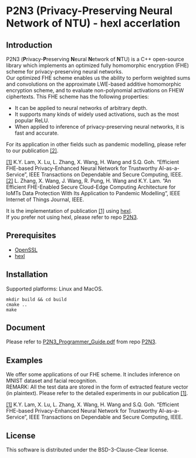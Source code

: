 # P2N3 (Privacy-Preserving Neural Network of NTU) - hexl accerlation
## Introduction
P2N3 (**P**rivacy-**P**reserving **N**eural **N**etwork of **N**TU) is a C++ open-source library which implements an optimized fully homomorphic encryption (FHE) scheme for privacy-preserving neural networks.  
Our optimized FHE scheme enables us the ability to perform weighted sums and convolutions on the approximate LWE-based additive homomorphic encryption scheme, and to evaluate non-polynomial activations on FHEW ciphertexts. This FHE scheme has the following properties: 
- It can be applied to neural networks of arbitrary depth.
- It supports many kinds of widely used activations, such as the most popular ReLU. 
- When applied to inference of privacy-preserving neural networks, it is fast and accurate.

For its application in other fields such as pandemic modelling, please refer to our publication [[2]](https://ieeexplore.ieee.org/document/10376224). 

[[1]](https://ieeexplore.ieee.org/document/10398424) K.Y. Lam, X. Lu, L. Zhang, X. Wang, H. Wang and S.Q. Goh. “Efficient FHE-based Privacy-Enhanced Neural Network for Trustworthy AI-as-a-Service”, IEEE Transactions on Dependable and Secure Computing, IEEE.   
[[2]](https://ieeexplore.ieee.org/document/10376224) L. Zhang, X. Wang, J. Wang, R. Pung, H. Wang and K.Y. Lam. “An Efficient FHE-Enabled Secure Cloud-Edge Computing Architecture for IoMTs Data Protection With Its Application to Pandemic Modelling”, IEEE Internet of Things Journal, IEEE.


It is the implementation of publication [[1]](https://ieeexplore.ieee.org/document/10398424) using [hexl](https://github.com/intel/hexl).  
If you prefer not using hexl, please refer to repo [P2N3](https://github.com/HintSight-Technology/P2N3).  

## Prerequisites
- [OpenSSL](https://www.openssl.org/)
- [hexl](https://github.com/intel/hexl)
## Installation
Supported platforms: Linux and MacOS.  

```
mkdir build && cd build
cmake ..
make
```
 

## Document
Please refer to [P2N3_Programmer_Guide.pdf](https://github.com/HintSight-Technology/P2N3/blob/main/P2N3_Programmer_Guide.pdf) from repo [P2N3](https://github.com/HintSight-Technology/P2N3). 

## Examples
We offer some applications of our FHE scheme. It includes inference on MNIST dataset and facial recognition.   
REMARK: All the test data are stored in the form of extracted feature vector (in plaintext). Please refer to the detailed experiments in our publication [[1]](https://ieeexplore.ieee.org/document/10398424).  

[[1]](https://ieeexplore.ieee.org/document/10398424) K.Y. Lam, X. Lu, L. Zhang, X. Wang, H. Wang and S.Q. Goh. “Efficient FHE-based Privacy-Enhanced Neural Network for Trustworthy AI-as-a-Service”, IEEE Transactions on Dependable and Secure Computing, IEEE.   

## License
This software is distributed under the BSD-3-Clause-Clear license. 
